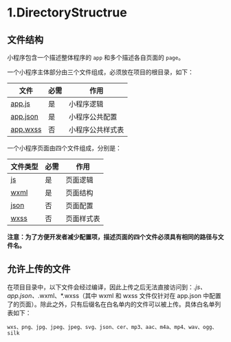 # 1.DirectoryStructrue

## 文件结构

小程序包含一个描述整体程序的 `app` 和多个描述各自页面的 `page`。

一个小程序主体部分由三个文件组成，必须放在项目的根目录，如下：

| 文件                                                                                        | 必需 | 作用       |
| ----------------------------------------------------------------------------------------- | -- | -------- |
| [app.js](https://developers.weixin.qq.com/miniprogram/dev/framework/app-service/app.html) | 是  | 小程序逻辑    |
| [app.json](https://developers.weixin.qq.com/miniprogram/dev/framework/config.html)        | 是  | 小程序公共配置  |
| [app.wxss](https://developers.weixin.qq.com/miniprogram/dev/framework/view/wxss.html)     | 否  | 小程序公共样式表 |

一个小程序页面由四个文件组成，分别是：

| 文件类型                                                                                                                | 必需 | 作用    |
| ------------------------------------------------------------------------------------------------------------------- | -- | ----- |
| [js](https://developers.weixin.qq.com/miniprogram/dev/framework/app-service/page.html)                              | 是  | 页面逻辑  |
| [wxml](https://developers.weixin.qq.com/miniprogram/dev/framework/view/wxml/index.html)                             | 是  | 页面结构  |
| [json](https://developers.weixin.qq.com/miniprogram/dev/framework/config.html#%E9%A1%B5%E9%9D%A2%E9%85%8D%E7%BD%AE) | 否  | 页面配置  |
| [wxss](https://developers.weixin.qq.com/miniprogram/dev/framework/view/wxss.html)                                   | 否  | 页面样式表 |

**注意：为了方便开发者减少配置项，描述页面的四个文件必须具有相同的路径与文件名。**

## 允许上传的文件

在项目目录中，以下文件会经过编译，因此上传之后无法直接访问到：_.js、app.json、_.wxml、\*.wxss（其中 wxml 和 wxss 文件仅针对在 app.json 中配置了的页面）。除此之外，只有后缀名在白名单内的文件可以被上传。具体白名单列表如下：

```
wxs、png、jpg、jpeg、jpeg、svg、json、cer、mp3、aac、m4a、mp4、wav、ogg、silk
```
